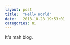 ```yaml
---
layout: post
title:  "Hello World"
date:   2013-10-28 19:53:01
categories: hi
---
```


It's mah blog.
